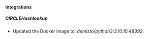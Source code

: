 #### Integrations
##### CIRCLEHashlookup
- Updated the Docker image to: *demisto/python3:3.10.10.48392*.
